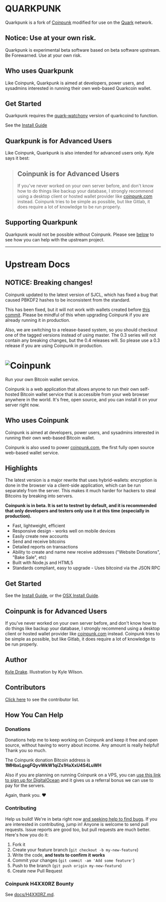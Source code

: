# QUARKPUNK
Quarkpunk is a fork of [Coinpunk](https://coinpunk.com/) modified for use on the [Quark](http://www.qrk.cc/) network. 

## Notice: Use at your own risk.

Quarkpunk is experimental beta software based on beta software upstream. Be Forewarned. Use at your own risk.

## Who uses Quarkpunk

Like Coinpunk, Quarkpunk is aimed at developers, power users, and sysadmins interested in running their own web-based Quarkcoin wallet.

## Get Started

Quarkpunk requires the [quark-watchony](https://github.com/dayreiner/quark/tree/watchonly) version of quarkcoind to function.

See the [Install Guide](docs/INSTALL.md)

## Quarkpunk is for Advanced Users

Like Coinpunk, Quarkpunk is also intended for advanced users only. Kyle says it best:

>## Coinpunk is for Advanced Users
>
>If you've never worked on your own server before, and don't know how to do things like backup your database, I strongly recommend using a desktop client or hosted wallet provider like [coinpunk.com](https://coinpunk.com) instead. Coinpunk tries to be simple as possible, but like Gitlab, it does require a lot of knowledge to be run properly.

## Supporting Quarkpunk

Quarkpunk would not be possible without Coinpunk. Please see [below](#help) to see how you can help with the upstream project. 

* * *

# Upstream Docs

## NOTICE: Breaking changes!

Coinpunk updated to the latest version of SJCL, which has fixed a bug that caused PBKDF2 hashes to be inconsistent from the standard.

This has been fixed, but it will not work with wallets created before [this commit](https://github.com/kyledrake/coinpunk/commit/26fc0ebec6ff89d2bc3ad49c9e490cf66d331844). Please be mindful of this when upgrading Coinpunk if you are already running it in production.

Also, we are switching to a release-based system, so you should checkout one of the tagged versions instead of using master. The 0.3 series will not contain any breaking changes, but the 0.4 releases will. So please use a 0.3 release if you are using Coinpunk in production.

# ![Coinpunk](http://i.imgur.com/m1diPkP.png)

Run your own Bitcoin wallet service.

Coinpunk is a web application that allows anyone to run their own self-hosted Bitcoin wallet service that is accessible from your web browser anywhere in the world. It's free, open source, and you can install it on your server right now.

## Who uses Coinpunk

Coinpunk is aimed at developers, power users, and sysadmins interested in running their own web-based Bitcoin wallet.

Coinpunk is also used to power [coinpunk.com](https://coinpunk.com), the first fully open source web-based wallet service.

## Highlights

The latest version is a major rewrite that uses hybrid-wallets: encryption is done in the browser via a client-side application, which can be run separately from the server. This makes it much harder for hackers to steal Bitcoins by breaking into servers.

**Coinpunk is in beta. It is set to testnet by default, and it is recommended that only developers and testers only use it at this time (especially in production).**

* Fast, lightweight, efficient
* Responsive design - works well on mobile devices
* Easily create new accounts
* Send and receive bitcoins
* Detailed reports on transactions
* Ability to create and name new receive addresses ("Website Donations", "Bake Sale", etc)
* Built with Node.js and HTML5
* Standards compliant, easy to upgrade - Uses bitcoind via the JSON RPC

## Get Started

See the [Install Guide](docs/INSTALL.md), 
or the [OSX Install Guide](docs/INSTALL-OSX.md).

## Coinpunk is for Advanced Users

If you've never worked on your own server before, and don't know how to do things like backup your database, I strongly recommend using a desktop client or hosted wallet provider like [coinpunk.com](https://coinpunk.com) instead. Coinpunk tries to be simple as possible, but like Gitlab, it does require a lot of knowledge to be run properly.

## Author

[Kyle Drake](http://kyledrake.net). Illustration by Kyle Wilson.

## Contributors

[Click here](https://github.com/kyledrake/coinpunk/graphs/contributors) to see the contributor list.

## How You Can Help

### Donations

Donations help me to keep working on Coinpunk and keep it free and open source, without having to worry about income. Any amount is really helpful! Thank you so much.

The Coinpunk donation Bitcoin address is **1MHbxLgsgFQyvWkW1qiZs1HaXxU4S4LuWH**

Also if you are planning on running Coinpunk on a VPS, you can [use this link to sign up for DigitalOcean](https://www.digitalocean.com/?refcode=4be99ecc05b4) and it gives us a referral bonus we can use to pay for the servers.

Again, thank you. :heart:

### Contributing

Help us build! We're in beta right now [and seeking help to find bugs](http://coinpunk.org/beta.html). If you are interested in contributing, jump in! Anyone is welcome to send pull requests. Issue reports are good too, but pull requests are much better. Here's how you do it:

1. Fork it
2. Create your feature branch (`git checkout -b my-new-feature`)
3. Write the code, **and tests to confirm it works**
4. Commit your changes (`git commit -am 'Add some feature'`)
5. Push to the branch (`git push origin my-new-feature`)
6. Create new Pull Request

### Coinpunk H4XX0RZ Bounty

See [docs/H4XX0RZ.md](docs/H4XX0RZ.md).
